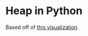 # Heap in Python

Based off of [this visualization](http://www.cs.usfca.edu/~galles/visualization/Heap.html).
